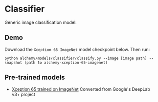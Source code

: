 # Classifier

Generic image classification model.

## Demo

Download the `Xception 65 ImageNet` model checkpoint below. Then run:

```
python alchemy/models/classifier/classify.py --image [image path] --snapshot [path to alchemy-xception-65-imagenet]
```

## Pre-trained models

-   [Xception 65 trained on ImageNet](https://dl.bintray.com/ethereon/alchemy/alchemy-xception-65-imagenet.tgz)
    Converted from Google's DeepLab v3+ project
